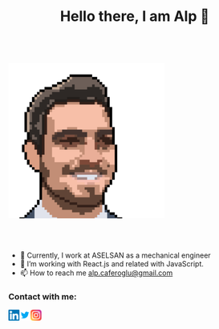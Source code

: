 
 # <p align="center">Hello there, I am Alp 👋</p>
 
<br/>
<br/>

![Me](/images/5p.PNG)
 
<br/>
<br/>

- 💼 Currently, I work at ASELSAN as a mechanical engineer
- 🌱 I’m working with React.js and related with JavaScript.
- 📫 How to reach me alp.caferoglu@gmail.com

### Contact with me:

[<img align="left" alt="Alp's Linkedin" width="22px" src="https://raw.githubusercontent.com/HasanAlpCaferoglu/HasanAlpCaferoglu/main/images/linkedin.svg" /> ][linkedinURL]

[<img align="left" alt="Alp's Twitter" width="22px" src="https://raw.githubusercontent.com/HasanAlpCaferoglu/HasanAlpCaferoglu/main/images/twitter.svg" /> ][twitterURL]

[<img align="left" alt="Alp's Instagram" width="22px" src="https://raw.githubusercontent.com/HasanAlpCaferoglu/HasanAlpCaferoglu/main/images/instagram.svg" /> ][instagramURL]




[twitterURL]: https://twitter.com/caferoglu_alp
[instagramURL]: https://www.instagram.com/alp.caferoglu/
[linkedinURL]: https://www.linkedin.com/in/hasanalpcaferoglu/
